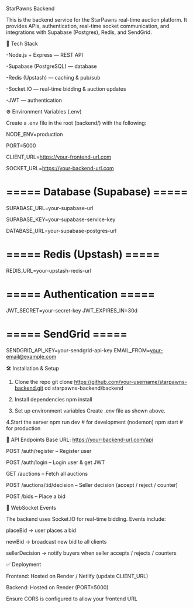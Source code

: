 StarPawns Backend

This is the backend service for the StarPawns real-time auction platform.
It provides APIs, authentication, real-time socket communication, and integrations with Supabase (Postgres), Redis, and SendGrid.

🚀 Tech Stack

-Node.js + Express — REST API

-Supabase (PostgreSQL) — database

-Redis (Upstash) — caching & pub/sub

-Socket.IO — real-time bidding & auction updates

-JWT — authentication

⚙️ Environment Variables (.env)

Create a .env file in the root (backend/) with the following:

NODE_ENV=production

PORT=5000

CLIENT_URL=https://your-frontend-url.com

SOCKET_URL=https://your-backend-url.com

# ===== Database (Supabase) =====
SUPABASE_URL=your-supabase-url

SUPABASE_KEY=your-supabase-service-key

DATABASE_URL=your-supabase-postgres-url

# ===== Redis (Upstash) =====
REDIS_URL=your-upstash-redis-url

# ===== Authentication =====
JWT_SECRET=your-secret-key
JWT_EXPIRES_IN=30d

# ===== SendGrid =====
SENDGRID_API_KEY=your-sendgrid-api-key
EMAIL_FROM=your-email@example.com

🛠️ Installation & Setup

1. Clone the repo
git clone https://github.com/your-username/starpawns-backend.git
cd starpawns-backend/backend

2. Install dependencies
npm install

3. Set up environment variables
Create .env file as shown above.

4.Start the server
npm run dev     # for development (nodemon)
npm start       # for production


📡 API Endpoints
Base URL: https://your-backend-url.com/api

POST /auth/register – Register user

POST /auth/login – Login user & get JWT

GET /auctions – Fetch all auctions

POST /auctions/:id/decision – Seller decision (accept / reject / counter)

POST /bids – Place a bid


🔌 WebSocket Events

The backend uses Socket.IO for real-time bidding.
Events include:

placeBid → user places a bid

newBid → broadcast new bid to all clients

sellerDecision → notify buyers when seller accepts / rejects / counters

✅ Deployment

Frontend: Hosted on Render / Netlify (update CLIENT_URL)

Backend: Hosted on Render (PORT=5000)

Ensure CORS is configured to allow your frontend URL

